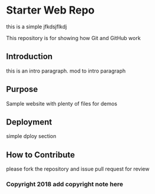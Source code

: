 # Starter Web Repo

this is a simple jfkdsjflkdj

This repository is for showing how Git and GitHub work

## Introduction
this is an intro paragraph. mod to intro paragraph

## Purpose

Sample website with plenty of files for demos

## Deployment

simple dploy section

## How to Contribute
please fork the repository and issue pull request for review

### Copyright 2018 add copyright note here